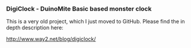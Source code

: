 ### DigiClock -  DuinoMite Basic based monster clock 

This is a very old project, which I just moved to GitHub. Please find the in depth description here:

http://www.way2.net/blog/digiclock/

